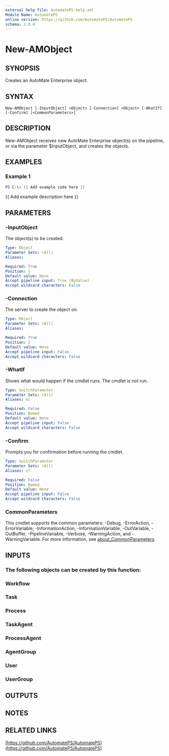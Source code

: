 ```yaml
---
external help file: AutomatePS-help.xml
Module Name: AutomatePS
online version: https://github.com/AutomatePS/AutomatePS
schema: 2.0.0
---
```


# New-AMObject

## SYNOPSIS
Creates an AutoMate Enterprise object.

## SYNTAX

```
New-AMObject [-InputObject] <Object> [-Connection] <Object> [-WhatIf] [-Confirm] [<CommonParameters>]
```

## DESCRIPTION
New-AMObject receives new AutoMate Enterprise object(s) on the pipeline, or via the parameter $InputObject, and creates the objects.

## EXAMPLES

### Example 1
```powershell
PS C:\> {{ Add example code here }}
```

{{ Add example description here }}

## PARAMETERS

### -InputObject
The object(s) to be created.

```yaml
Type: Object
Parameter Sets: (All)
Aliases:

Required: True
Position: 1
Default value: None
Accept pipeline input: True (ByValue)
Accept wildcard characters: False
```

### -Connection
The server to create the object on.

```yaml
Type: Object
Parameter Sets: (All)
Aliases:

Required: True
Position: 2
Default value: None
Accept pipeline input: False
Accept wildcard characters: False
```

### -WhatIf
Shows what would happen if the cmdlet runs.
The cmdlet is not run.

```yaml
Type: SwitchParameter
Parameter Sets: (All)
Aliases: wi

Required: False
Position: Named
Default value: None
Accept pipeline input: False
Accept wildcard characters: False
```

### -Confirm
Prompts you for confirmation before running the cmdlet.

```yaml
Type: SwitchParameter
Parameter Sets: (All)
Aliases: cf

Required: False
Position: Named
Default value: None
Accept pipeline input: False
Accept wildcard characters: False
```

### CommonParameters
This cmdlet supports the common parameters: -Debug, -ErrorAction, -ErrorVariable, -InformationAction, -InformationVariable, -OutVariable, -OutBuffer, -PipelineVariable, -Verbose, -WarningAction, and -WarningVariable. For more information, see [about_CommonParameters](http://go.microsoft.com/fwlink/?LinkID=113216).

## INPUTS

### The following objects can be created by this function:
### Workflow
### Task
### Process
### TaskAgent
### ProcessAgent
### AgentGroup
### User
### UserGroup
## OUTPUTS

## NOTES

## RELATED LINKS

[https://github.com/AutomatePS/AutomatePS](https://github.com/AutomatePS/AutomatePS)

